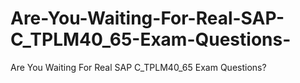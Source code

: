 # Are-You-Waiting-For-Real-SAP-C_TPLM40_65-Exam-Questions-
Are You Waiting For Real SAP C_TPLM40_65 Exam Questions?
